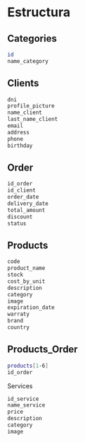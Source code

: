 # Estructura

## Categories
```bash
id
name_category

```

## Clients
```bash
dni
profile_picture
name_client
last_name_client
email
address
phone
birthday
```


## Order
```bash
id_order
id_client
order_date
delivery_date
total_amount
discount
status
```


## Products
```bash
code
product_name
stock
cost_by_unit
description
category
image
expiration_date
warraty
brand
country
```


## Products_Order
```bash
products[1-6]
id_order
```


Services
```bash
id_service
name_service
price
description
category
image
```